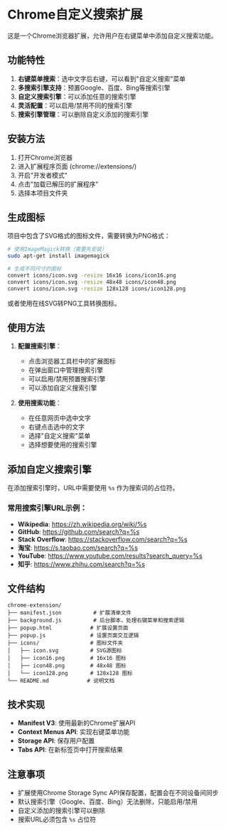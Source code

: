 # Chrome自定义搜索扩展

这是一个Chrome浏览器扩展，允许用户在右键菜单中添加自定义搜索功能。

## 功能特性

1. **右键菜单搜索**：选中文字后右键，可以看到"自定义搜索"菜单
2. **多搜索引擎支持**：预置Google、百度、Bing等搜索引擎
3. **自定义搜索引擎**：可以添加任意的搜索引擎
4. **灵活配置**：可以启用/禁用不同的搜索引擎
5. **搜索引擎管理**：可以删除自定义添加的搜索引擎

## 安装方法

1. 打开Chrome浏览器
2. 进入扩展程序页面 (chrome://extensions/)
3. 开启"开发者模式"
4. 点击"加载已解压的扩展程序"
5. 选择本项目文件夹

## 生成图标

项目中包含了SVG格式的图标文件，需要转换为PNG格式：

```bash
# 使用ImageMagick转换（需要先安装）
sudo apt-get install imagemagick

# 生成不同尺寸的图标
convert icons/icon.svg -resize 16x16 icons/icon16.png
convert icons/icon.svg -resize 48x48 icons/icon48.png
convert icons/icon.svg -resize 128x128 icons/icon128.png
```

或者使用在线SVG转PNG工具转换图标。

## 使用方法

1. **配置搜索引擎**：
   - 点击浏览器工具栏中的扩展图标
   - 在弹出窗口中管理搜索引擎
   - 可以启用/禁用预置搜索引擎
   - 可以添加自定义搜索引擎

2. **使用搜索功能**：
   - 在任意网页中选中文字
   - 右键点击选中的文字
   - 选择"自定义搜索"菜单
   - 选择想要使用的搜索引擎

## 添加自定义搜索引擎

在添加搜索引擎时，URL中需要使用 `%s` 作为搜索词的占位符。

### 常用搜索引擎URL示例：

- **Wikipedia**: https://zh.wikipedia.org/wiki/%s
- **GitHub**: https://github.com/search?q=%s
- **Stack Overflow**: https://stackoverflow.com/search?q=%s
- **淘宝**: https://s.taobao.com/search?q=%s
- **YouTube**: https://www.youtube.com/results?search_query=%s
- **知乎**: https://www.zhihu.com/search?q=%s

## 文件结构

```
chrome-extension/
├── manifest.json          # 扩展清单文件
├── background.js          # 后台脚本，处理右键菜单和搜索逻辑
├── popup.html            # 扩展设置页面
├── popup.js              # 设置页面交互逻辑
├── icons/                # 图标文件夹
│   ├── icon.svg          # SVG源图标
│   ├── icon16.png        # 16x16 图标
│   ├── icon48.png        # 48x48 图标
│   └── icon128.png       # 128x128 图标
└── README.md            # 说明文档
```

## 技术实现

- **Manifest V3**: 使用最新的Chrome扩展API
- **Context Menus API**: 实现右键菜单功能
- **Storage API**: 保存用户配置
- **Tabs API**: 在新标签页中打开搜索结果

## 注意事项

- 扩展使用Chrome Storage Sync API保存配置，配置会在不同设备间同步
- 默认搜索引擎（Google、百度、Bing）无法删除，只能启用/禁用
- 自定义添加的搜索引擎可以删除
- 搜索URL必须包含 `%s` 占位符
